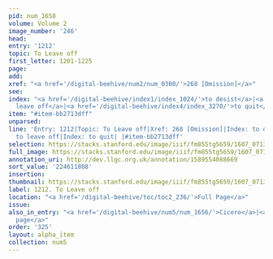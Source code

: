 ```yaml
---
pid: num_1658
volume: Volume 2
image_number: '246'
head:
entry: '1212'
topic: To Leave off
first_letter: 1201-1225
page:
add:
xref: "<a href='/digital-beehive/num2/num_0300/'>268 [Omission]</a>"
see:
index: "<a href='/digital-beehive/index1/index_1024/'>to desist</a>|<a href='/digital-beehive/index3/index_2243/'>to
  leave off</a>|<a href='/digital-beehive/index4/index_3270/'>to quit</a>"
item: "#item-bb2713dff"
unparsed:
line: 'Entry: 1212|Topic: To Leave off|Xref: 268 [Omission]|Index: to desist|Index:
  to leave off|Index: to quit| |#item-bb2713dff'
selection: https://stacks.stanford.edu/image/iiif/fm855tg5659/1607_0713/897,1808,2795,450/full/0/default.jpg
full_image: https://stacks.stanford.edu/image/iiif/fm855tg5659/1607_0713/full/full/0/default.jpg
annotation_uri: http://dev.llgc.org.uk/annotation/1589554088669
sort_value: '224611808'
insertion:
thumbnail: https://stacks.stanford.edu/image/iiif/fm855tg5659/1607_0713/897,1808,600,180/250,/0/default.jpg
label: 1212. To Leave off
location: "<a href='/digital-beehive/toc/toc2_236/'>Full Page</a>"
issue:
also_in_entry: "<a href='/digital-beehive/num5/num_1656/'>Cicero</a>|<a href='/digital-beehive/num5/num_1657/'>Title
  page</a>"
order: '325'
layout: alpha_item
collection: num5
---
```

